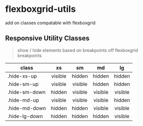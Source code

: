 
# flexboxgrid-utils
add on classes compatable with flexboxgrid

## Responsive Utility Classes

> show / hide elements based on breakpoints off flexboxgrid breakpoints

| class          | xs       | sm      | md      | lg      |
| ------------   |:--------:|:-------:|:-------:|:-------:|
| .hide-xs-up    | visible  | hidden  | hidden  | hidden  |
| .hide-sm-up    | visible  | visible | hidden  | hidden  |
| .hide-sm-down  | hidden   | visible | visible | visible |
| .hide-md-up    | visible  | visible | visible | hidden  |
| .hide-md-down  | hidden   | hidden  | visible | visible |
| .hide-lg-down  | hidden   | hidden  | hidden  | visible |

